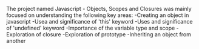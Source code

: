 The project named Javascript - Objects, Scopes and Closures was mainly focused on understanding the following key areas:
-Creating an object in javascript
-Usea and significance of 'this' keyword
-Uses and significance of 'undefined' keyword
-Importance of the variable type and scope
-Exploration of closure
-Exploration of prototype
-Inheriting an object from another

